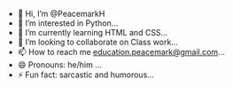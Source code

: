 - 👋 Hi, I’m @PeacemarkH
- 👀 I’m interested in  Python...
- 🌱 I’m currently learning  HTML and CSS...
- 💞️ I’m looking to collaborate on Class work...
- 📫 How to reach me education.peacemark@gmail.com...
- 😄 Pronouns: he/him ...
- ⚡ Fun fact: sarcastic and humorous...

<!---
PeacemarkH/PeacemarkH is a ✨ special ✨ repository because its `README.md` (this file) appears on your GitHub profile.
You can click the Preview link to take a look at your changes.
--->
